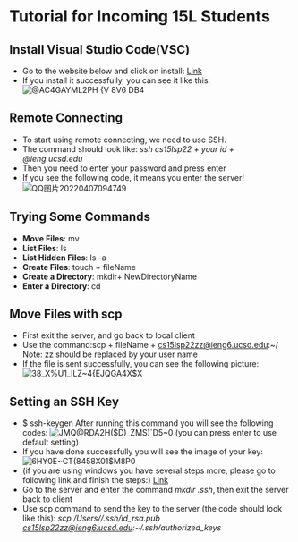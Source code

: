 # Tutorial for Incoming 15L Students
## Install Visual Studio Code(VSC)
- Go to the website below and click on install:
  [Link](https://code.visualstudio.com/)
- If you install it successfully, you can see it like this:
![@AC4GAYML2PH {V 8V6 DB4](https://user-images.githubusercontent.com/59184714/162260692-4209e540-9cae-405f-ad7c-2c735ade9729.png)
 
## Remote Connecting
- To start using remote connecting, we need to use SSH.
- The command should look like: *ssh cs15lsp22 + your id + @ieng.ucsd.edu*
- Then you need to enter your password and press enter
- If you see the following code, it means you enter the server!
![QQ图片20220407094749](https://user-images.githubusercontent.com/59184714/162255438-4284a780-28ce-4a5f-9340-bfa20657052f.png)

## Trying Some Commands
- **Move Files**: mv
- **List Files**: ls
- **List Hidden Files**: ls -a
- **Create Files**: touch + fileName
- **Create a Directory**: mkdir+ NewDirectoryName
- **Enter a Directory**: cd

## Move Files with scp
- First exit the server, and go back to local client
- Use the command:scp + fileName + cs15lsp22zz@ieng6.ucsd.edu:~/  Note: zz should be replaced by your user name
- If the file is sent successfully, you can see the following picture:
![38_X%U1_ILZ~4{EJQGA4X$X](https://user-images.githubusercontent.com/59184714/162260984-98f5f8b6-ec74-4675-937a-5a8db17707a0.png)

## Setting an SSH Key
- $ ssh-keygen
  After running this command you will see the following codes:
  ![JMQ@RDA2H($D)_ZMS)`D5~0](https://user-images.githubusercontent.com/59184714/162262922-c50f878d-94a9-4734-8f6e-24e44ab412af.png)
  (you can press enter to use default setting)
- If you have done successfully you will see the image of your key:
  ![6HY0E~CT(8`458X01$M8`P0](https://user-images.githubusercontent.com/59184714/162262379-4d246e53-6d52-456e-ab6d-8625b1a39806.png)
- (if you are using windows you have several steps more, please go to following link and finish the steps:)
  [Link](https://docs.microsoft.com/en-us/windows-server/administration/openssh/openssh_keymanagement#user-key-generation)
- Go to the server and enter the command *mkdir .ssh*, then exit the server back to client
- Use scp command to send the key to the server (the code should look like this): *scp /Users/<user-name>/.ssh/id_rsa.pub cs15lsp22zz@ieng6.ucsd.edu:~/.ssh/authorized_keys*
